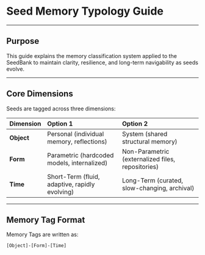 # Seed Memory Typology Guide

---

## Purpose
This guide explains the memory classification system applied to the SeedBank to maintain clarity, resilience, and long-term navigability as seeds evolve.

---

## Core Dimensions

Seeds are tagged across three dimensions:

| Dimension | Option 1 | Option 2 |
|:---|:---|:---|
| **Object** | Personal (individual memory, reflections) | System (shared structural memory) |
| **Form** | Parametric (hardcoded models, internalized) | Non-Parametric (externalized files, repositories) |
| **Time** | Short-Term (fluid, adaptive, rapidly evolving) | Long-Term (curated, slow-changing, archival) |

---

## Memory Tag Format

Memory Tags are written as:

```plaintext
[Object]-[Form]-[Time]
